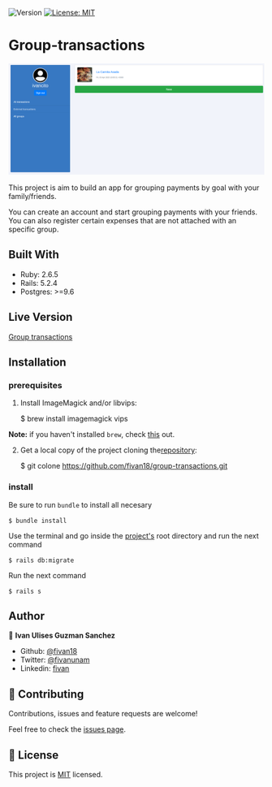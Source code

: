 <p>
  <img alt="Version" src="https://img.shields.io/badge/version-0.0.1-blue.svg?cacheSeconds=2592000" />
  <a href="#" target="_blank">
    <img alt="License: MIT " src="https://img.shields.io/badge/License-MIT -yellow.svg" />
  </a>
</p>

Group-transactions 
============

<p align="center">
    <img src="app.png">
</p>

This project is aim to build  an app for grouping payments by goal with your family/friends.

You can create an account and start grouping payments with your friends. You can also register certain expenses that are not attached with an specific group.

## Built With

- Ruby: 2.6.5
- Rails: 5.2.4
- Postgres: >=9.6

## Live Version
[Group transactions](https://group-transactions.herokuapp.com/)

## Installation

### prerequisites

1. Install ImageMagick and/or libvips:

    $ brew install imagemagick vips

**Note:** if you haven't installed `brew`, check [this](https://docs.brew.sh/Homebrew-on-Linux#install) out.

2. Get a local copy of the project cloning the[repository](https://github.com/fivan18/group-transactions):

    $ git colone https://github.com/fivan18/group-transactions.git

### install

Be sure to run `bundle` to install all necesary

    $ bundle install

Use the terminal and go inside the [project's](https://github.com/fivan18/group-transactions) root directory and run the next command

    $ rails db:migrate

Run the next command

    $ rails s

## Author

👤 **Ivan Ulises Guzman Sanchez**

- Github: [@fivan18](https://github.com/fivan18)
- Twitter: [@fivanunam](https://twitter.com/fivanunam)
- Linkedin: [fivan](https://www.linkedin.com/in/fivan)

## 🤝 Contributing

Contributions, issues and feature requests are welcome!

Feel free to check the [issues page](https://github.com/fivan18/group-transactions/issues).

## 📝 License

This project is [MIT]() licensed.